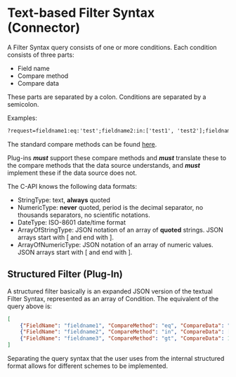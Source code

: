 ﻿# Text-based Filter Syntax (Connector)

A Filter Syntax query consists of one or more conditions. Each condition consists of three parts:

- Field name
- Compare method
- Compare data

These parts are separated by a colon. Conditions are separated by a semicolon.

Examples:

```html
?request=fieldname1:eq:'test';fieldname2:in:['test1', 'test2'];fieldname3:gt:123
```

The standard compare methods can be found [here](/specifications/formats/compare-method.md).

Plug-ins ***must*** support these compare methods and ***must*** translate these to the compare methods that the data source understands, and ***must*** implement these if the data source does not.

The C-API knows the following data formats:

- StringType: text, **always** quoted
- NumericType: **never** quoted, period is the decimal separator, no thousands separators, no scientific notations.
- DateType: ISO-8601 date/time format
- ArrayOfStringType: JSON notation of an array of **quoted** strings. JSON arrays start with \[ and end with \].
- ArrayOfNumericType: JSON notation of an array of numeric values. JSON arrays start with \[ and end with \].

## Structured Filter (Plug-In)


A structured filter basically is an expanded JSON version of the textual Filter Syntax, represented as an array of Condition.
The equivalent of the query above is:

```json
[
    {"FieldName": "fieldname1", "CompareMethod": "eq", "CompareData": "test"}, 
    {"FieldName": "fieldname2", "CompareMethod": "in", "CompareData": ["test1", "test2"]},
    {"FieldName": "fieldname3", "CompareMethod": "gt", "CompareData": 128}
]
```

Separating the query syntax that the user uses from the internal structured format allows for different schemes to be implemented.
